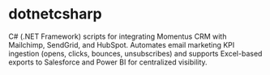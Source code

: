 # dotnetcsharp
C# (.NET Framework) scripts for integrating Momentus CRM with Mailchimp, SendGrid, and HubSpot. Automates email marketing KPI ingestion (opens, clicks, bounces, unsubscribes) and supports Excel-based exports to Salesforce and Power BI for centralized visibility.
